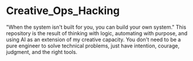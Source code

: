 # Creative_Ops_Hacking
"When the system isn't built for you, you can build your own system." This repository is the result of thinking with logic, automating with purpose, and using AI as an extension of my creative capacity. You don't need to be a pure engineer to solve technical problems, just have intention, courage, judgment, and the right tools.
